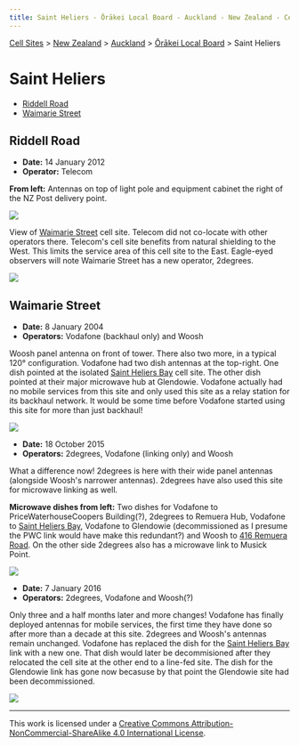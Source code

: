 ```yaml
---
title: Saint Heliers - Ōrākei Local Board - Auckland - New Zealand - Cell Sites
---
```


[Cell Sites](../../../) > [New Zealand](../../) > [Auckland](../) > [Ōrākei Local Board](./) > Saint Heliers

# Saint Heliers

* [Riddell Road](#riddell-road)
* [Waimarie Street](#waimarie-street)

## Riddell Road

* **Date:** 14 January 2012
* **Operator:** Telecom

**From left:** Antennas on top of light pole and equipment cabinet the right of the NZ Post delivery point.

![](https://f001.backblazeb2.com/file/CellSites/NZ/AUK/%C5%8Cr%C4%81kei/20120114-202414.jpg)

View of [Waimarie Street](#waimarie-street) cell site. Telecom did not co-locate with other operators there. Telecom's
cell site benefits from natural shielding to the West. This limits the service area of this cell site to the East.
Eagle-eyed observers will note Waimarie Street has a new operator, 2degrees.

![](https://f001.backblazeb2.com/file/CellSites/NZ/AUK/%C5%8Cr%C4%81kei/20120114-202429.jpg)

## Waimarie Street

* **Date:** 8 January 2004
* **Operators:** Vodafone (backhaul only) and Woosh

Woosh panel antenna on front of tower. There also two more, in a typical 120&deg; configuration. Vodafone had two dish
antennas at the top-right. One dish pointed at the isolated [Saint Heliers Bay](saint-heliers-bay) cell site. The other
dish pointed at their major microwave hub at Glendowie. Vodafone actually had no mobile services from this site and
only used this site as a relay station for its backhaul network. It would be some time before Vodafone started using
this site for more than just backhaul!

![](https://f001.backblazeb2.com/file/CellSites/NZ/AUK/%C5%8Cr%C4%81kei/20040108-145343.jpg)

* **Date:** 18 October 2015
* **Operators:** 2degrees, Vodafone (linking only) and Woosh

What a difference now! 2degrees is here with their wide panel antennas (alongside Woosh's narrower antennas). 2degrees
have also used this site for microwave linking as well.

**Microwave dishes from left:** Two dishes for Vodafone to PriceWaterhouseCoopers Building(?), 2degrees to Remuera Hub,
Vodafone to [Saint Heliers Bay](saint-heliers-bay), Vodafone to Glendowie (decommissioned as I presume the PWC link
would have make this redundant?) and Woosh to [416 Remuera Road](remuera#416-remuera-road). On the other side 2degrees
also has a microwave link to Musick Point.

![](https://f001.backblazeb2.com/file/CellSites/NZ/AUK/%C5%8Cr%C4%81kei/20151018-143736.jpg)

* **Date:** 7 January 2016
* **Operators:** 2degrees, Vodafone and Woosh(?)

Only three and a half months later and more changes! Vodafone has finally deployed antennas for mobile services, the
first time they have done so after more than a decade at this site. 2degrees and Woosh's antennas remain unchanged.
Vodafone has replaced the dish for the [Saint Heliers Bay](saint-heliers-bay) link with a new one. That dish would
later be decommisioned after they relocated the cell site at the other end to a line-fed site. The dish for the
Glendowie link has gone now becasuse by that point the Glendowie site had been decommissioned.

![](https://f001.backblazeb2.com/file/CellSites/NZ/AUK/%C5%8Cr%C4%81kei/20160107-173252.jpg)

---

This work is licensed under a [Creative Commons Attribution-NonCommercial-ShareAlike 4.0 International License](http://creativecommons.org/licenses/by-nc-sa/4.0/).
